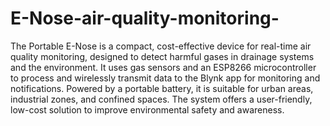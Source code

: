 # E-Nose-air-quality-monitoring-
The Portable E-Nose is a compact, cost-effective device for real-time air quality monitoring, designed to detect harmful gases in drainage systems and the environment. It uses gas sensors and an ESP8266 microcontroller to process and wirelessly transmit data to the Blynk app for monitoring and notifications. Powered by a portable battery, it is suitable for urban areas, industrial zones, and confined spaces. The system offers a user-friendly, low-cost solution to improve environmental safety and awareness.

